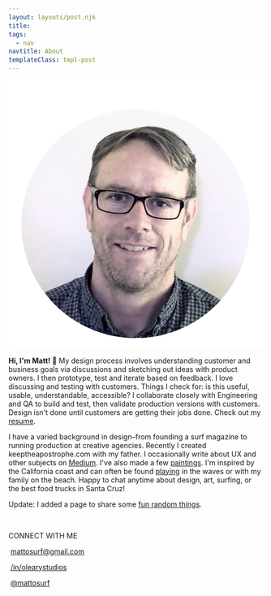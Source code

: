 ```yaml
---
layout: layouts/post.njk
title:
tags:
  - nav
navtitle: About
templateClass: tmpl-post
---
```


<style>
.about-page a {
  color: var(--primary-color);
  font-weight: 700;
}
</style>


<img class="about-me"  src="/img/me-in-circle_bw.png">

<strong>Hi, I'm Matt! </strong><span class="emoji">👋 </span> My design process involves understanding customer and business goals via discussions and sketching out ideas with product owners. I then prototype, test and iterate based on feedback. I love discussing and testing with customers. Things I check for: is this useful, usable, understandable, accessible? I collaborate closely with Engineering and QA to build and test, then validate production versions with customers. Design isn't done until customers are getting their jobs done. Check out my [resume](/img/OLeary_resume_2020.pdf).


I have a varied background in design–from founding a surf magazine to running production at creative agencies. Recently I created keeptheapostrophe.com with my father. I occasionally write about UX and other subjects on [Medium](https://medium.com/@mattosurf). I've also made a few [paintings](/paintings). I'm inspired by the California coast and can often be found [playing](/img/me-surfing_2019.mp4) in the waves or with my family on the beach. Happy to chat anytime about design, art, surfing, or the best food trucks in Santa Cruz!

Update: I added a page to share some [fun random things](/fun).




<br>

CONNECT WITH ME
<p><span class="jam jam-envelope"></span>&nbsp;<a href="mailto: mattosurf@gmail.com">mattosurf@gmail.com</a>

<span class="jam jam-linkedin"></span>&nbsp;<a href="https://www.linkedin.com/in/olearystudios">/in/olearystudios</a>

<span class="jam jam-twitter"></span>&nbsp;<a href="https://twitter.com/mattosurf">@mattosurf</a>